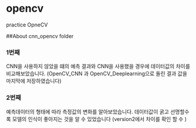 # opencv
practice OpneCV

##About cnn_opencv folder
### 1번째
CNN을 사용하지 않았을 떄의 예측 결과와 CNN을 사용했을 경우에 데이터값의 차이를 비교해보았습니다.
(OpenCV_CNN 과 OpenCV_Deeplearning으로 돌린 결과 값을 마지막에 저장하였습니다)

### 2번째
예측데이터의 형태에 따라 측정값의 변화를 알아보았습니다.
데이터값이 굵고 선명할수록 모델의 인식이 좋아지는 것을 알 수 있었습니다
(version2에서 차이를 확인 할 수 )
